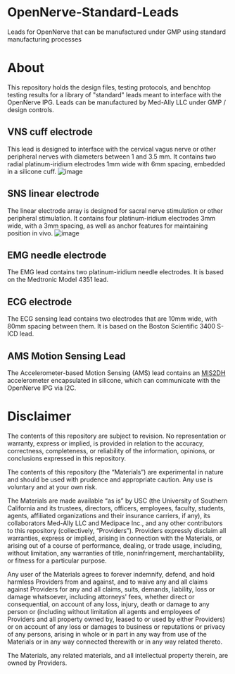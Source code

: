 # OpenNerve-Standard-Leads
Leads for OpenNerve that can be manufactured under GMP using standard manufacturing processes

# About
This repository holds the design files, testing protocols, and benchtop testing results for a library of "standard" leads meant to interface with the OpenNerve IPG. Leads can be manufactured by Med-Ally LLC under GMP / design controls.

## VNS cuff electrode
This lead is designed to interface with the cervical vagus nerve or other peripheral nerves with diameters between 1 and 3.5 mm. It contains two radial platinum-iridium electrodes 1mm wide with 6mm spacing, embedded in a silicone cuff.
![image](https://github.com/user-attachments/assets/7ce2cd70-85f2-41eb-95ad-bf371c6a56b5)

## SNS linear electrode
The linear electrode array is designed for sacral nerve stimulation or other peripheral stimulation. It contains four platinum-iridium electrodes 3mm wide, with a 3mm spacing, as well as anchor features for maintaining position in vivo.
![image](https://github.com/user-attachments/assets/d9e3606a-2b9f-4ec6-908c-c7ae1d92013d)

## EMG needle electrode
The EMG lead contains two platinum-iridium needle electrodes. It is based on the Medtronic Model 4351 lead.

## ECG electrode
The ECG sensing lead contains two electrodes that are 10mm wide, with 80mm spacing between them. It is based on the Boston Scientific 3400 S-ICD lead.

## AMS Motion Sensing Lead
The Accelerometer-based Motion Sensing (AMS) lead contains an [MIS2DH](https://www.st.com/en/mems-and-sensors/mis2dh.html) accelerometer encapsulated in silicone, which can communicate with the OpenNerve IPG via I2C.

# Disclaimer
The contents of this repository are subject to revision. No representation or warranty, express or implied, is provided in relation to the accuracy, correctness, completeness, or reliability of the information, opinions, or conclusions expressed in this repository.

The contents of this repository (the “Materials”) are experimental in nature and should be used with prudence and appropriate caution. Any use is voluntary and at your own risk.

The Materials are made available “as is” by USC (the University of Southern California and its trustees, directors, officers, employees, faculty, students, agents, affiliated organizations and their insurance carriers, if any), its collaborators Med-Ally LLC and Medipace Inc., and any other contributors to this repository (collectively, “Providers”). Providers expressly disclaim all warranties, express or implied, arising in connection with the Materials, or arising out of a course of performance, dealing, or trade usage, including, without limitation, any warranties of title, noninfringement, merchantability, or fitness for a particular purpose.

Any user of the Materials agrees to forever indemnify, defend, and hold harmless Providers from and against, and to waive any and all claims against Providers for any and all claims, suits, demands, liability, loss or damage whatsoever, including attorneys' fees, whether direct or consequential, on account of any loss, injury, death or damage to any person or (including without limitation all agents and employees of Providers and all property owned by, leased to or used by either Providers) or on account of any loss or damages to business or reputations or privacy of any persons, arising in whole or in part in any way from use of the Materials or in any way connected therewith or in any way related thereto.

The Materials, any related materials, and all intellectual property therein, are owned by Providers.
